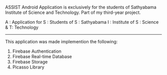 ASSIST Android Application is exclusively for the students of Sathyabama Institute of Science and Technology.
Part of my third-year project.

A : Application for
S : Students of
S : Sathyabama
I : Institute of 
S : Science &
T: Technology

---------------------------------------------------------------------------------------------------------------------------------

This application was made implemention the following:
1. Firebase Authentication
2. Firebase Real-time Database
3. Firebase Storage
4. Picasso Library

